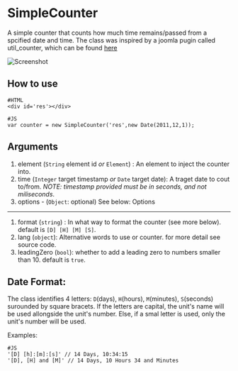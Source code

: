 SimpleCounter
========
A simple counter that counts how much time remains/passed from a spcified date and time.
The class was inspired by a joomla pugin called util_counter, which can be found [here](http://www.ultijoomla.com/downloads?func=fileinfo&id=2)


![Screenshot](http://github.com/arieh/SimpleCounter/raw/master/screenshot.png)


How to use
----------
	
	#HTML
	<div id='res'></div>
	
	#JS
	var counter = new SimpleCounter('res',new Date(2011,12,1));

Arguments
----------
	
1. element (`String` element id _or_ `Element`) : An element to inject the counter into.
2. time (`Integer` target timestamp _or_ `Date` target date): A traget date to cout to/from. *NOTE: timestamp provided must be in seconds, and not miliseconds*.
3. options - (`Object`: optional) See below:
Options
---------

1. format (`string`) : In what way to format the counter (see more below). default is `[D] [H] [M] [S]`.
2. lang (`object`): Alternative words to use or counter. for more detail see source code.
3. leadingZero (`bool`): whether to add a leading zero to numbers smaller than 10. default is `true`.

Date Format:
-------------

The class identifies 4 letters: `D`(days), `H`(hours), `M`(minutes), `S`(seconds) surounded by square bracets. If the letters are capital, the unit's name will be used allongside the unit's number.
Else, if a smal letter is used, only the unit's number will be used.

Examples:

	#JS
	'[D] [h]:[m]:[s]' // 14 Days, 10:34:15
	'[D], [H] and [M]' // 14 Days, 10 Hours 34 and Minutes

